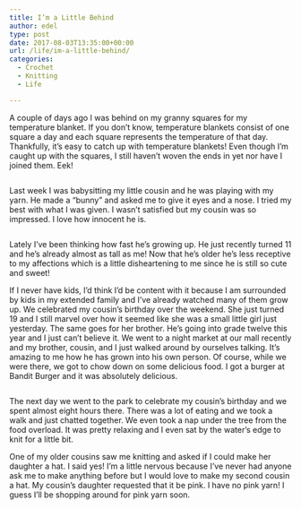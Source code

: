 ```yaml
---
title: I’m a Little Behind
author: edel
type: post
date: 2017-08-03T13:35:00+00:00
url: /life/im-a-little-behind/
categories:
  - Crochet
  - Knitting
  - Life

---
```

A couple of days ago I was behind on my granny squares for my temperature blanket. If you don&#8217;t know, temperature blankets consist of one square a day and each square represents the temperature of that day. Thankfully, it&#8217;s easy to catch up with temperature blankets! Even though I&#8217;m caught up with the squares, I still haven&#8217;t woven the ends in yet nor have I joined them. Eek!

<img data-attachment-id="636" data-permalink="http://edelgrace.me/blog/life/im-a-little-behind/attachment/20170727_204718/" data-orig-file="https://i2.wp.com/edelgrace.me/blog/wp-content/uploads/2017/08/20170727_204718.jpg?fit=1000%2C563" data-orig-size="1000,563" data-comments-opened="1" data-image-meta="{&quot;aperture&quot;:&quot;2.4&quot;,&quot;credit&quot;:&quot;&quot;,&quot;camera&quot;:&quot;LG-K210&quot;,&quot;caption&quot;:&quot;&quot;,&quot;created_timestamp&quot;:&quot;1501188438&quot;,&quot;copyright&quot;:&quot;&quot;,&quot;focal_length&quot;:&quot;3.18&quot;,&quot;iso&quot;:&quot;250&quot;,&quot;shutter_speed&quot;:&quot;0.05&quot;,&quot;title&quot;:&quot;&quot;,&quot;orientation&quot;:&quot;1&quot;}" data-image-title="20170727_204718" data-image-description="" data-medium-file="https://i2.wp.com/edelgrace.me/blog/wp-content/uploads/2017/08/20170727_204718.jpg?fit=300%2C169" data-large-file="https://i2.wp.com/edelgrace.me/blog/wp-content/uploads/2017/08/20170727_204718.jpg?fit=663%2C373" src="https://i2.wp.com/edelgrace.me/blog/wp-content/uploads/2017/08/20170727_204718.jpg?resize=663%2C373" alt="" class="aligncenter size-large wp-image-636" srcset="https://i2.wp.com/edelgrace.me/blog/wp-content/uploads/2017/08/20170727_204718.jpg?w=1000 1000w, https://i2.wp.com/edelgrace.me/blog/wp-content/uploads/2017/08/20170727_204718.jpg?resize=300%2C169 300w, https://i2.wp.com/edelgrace.me/blog/wp-content/uploads/2017/08/20170727_204718.jpg?resize=768%2C432 768w, https://i2.wp.com/edelgrace.me/blog/wp-content/uploads/2017/08/20170727_204718.jpg?resize=982%2C553 982w, https://i2.wp.com/edelgrace.me/blog/wp-content/uploads/2017/08/20170727_204718.jpg?resize=400%2C225 400w" sizes="(max-width: 663px) 100vw, 663px" data-recalc-dims="1" />

Last week I was babysitting my little cousin and he was playing with my yarn. He made a &#8220;bunny&#8221; and asked me to give it eyes and a nose. I tried my best with what I was given. I wasn&#8217;t satisfied but my cousin was so impressed. I love how innocent he is.

<img data-attachment-id="635" data-permalink="http://edelgrace.me/blog/life/im-a-little-behind/attachment/20170727_204744/" data-orig-file="https://i2.wp.com/edelgrace.me/blog/wp-content/uploads/2017/08/20170727_204744.jpg?fit=1000%2C563" data-orig-size="1000,563" data-comments-opened="1" data-image-meta="{&quot;aperture&quot;:&quot;2.4&quot;,&quot;credit&quot;:&quot;&quot;,&quot;camera&quot;:&quot;LG-K210&quot;,&quot;caption&quot;:&quot;&quot;,&quot;created_timestamp&quot;:&quot;1501188463&quot;,&quot;copyright&quot;:&quot;&quot;,&quot;focal_length&quot;:&quot;3.18&quot;,&quot;iso&quot;:&quot;300&quot;,&quot;shutter_speed&quot;:&quot;0.05&quot;,&quot;title&quot;:&quot;&quot;,&quot;orientation&quot;:&quot;1&quot;}" data-image-title="20170727_204744" data-image-description="" data-medium-file="https://i2.wp.com/edelgrace.me/blog/wp-content/uploads/2017/08/20170727_204744.jpg?fit=300%2C169" data-large-file="https://i2.wp.com/edelgrace.me/blog/wp-content/uploads/2017/08/20170727_204744.jpg?fit=663%2C373" src="https://i2.wp.com/edelgrace.me/blog/wp-content/uploads/2017/08/20170727_204744.jpg?resize=663%2C373" alt="" class="aligncenter size-full wp-image-635" srcset="https://i2.wp.com/edelgrace.me/blog/wp-content/uploads/2017/08/20170727_204744.jpg?w=1000 1000w, https://i2.wp.com/edelgrace.me/blog/wp-content/uploads/2017/08/20170727_204744.jpg?resize=300%2C169 300w, https://i2.wp.com/edelgrace.me/blog/wp-content/uploads/2017/08/20170727_204744.jpg?resize=768%2C432 768w, https://i2.wp.com/edelgrace.me/blog/wp-content/uploads/2017/08/20170727_204744.jpg?resize=982%2C553 982w, https://i2.wp.com/edelgrace.me/blog/wp-content/uploads/2017/08/20170727_204744.jpg?resize=400%2C225 400w" sizes="(max-width: 663px) 100vw, 663px" data-recalc-dims="1" />

Lately I&#8217;ve been thinking how fast he&#8217;s growing up. He just recently turned 11 and he&#8217;s already almost as tall as me! Now that he&#8217;s older he&#8217;s less receptive to my affections which is a little disheartening to me since he is still so cute and sweet!

If I never have kids, I&#8217;d think I&#8217;d be content with it because I am surrounded by kids in my extended family and I&#8217;ve already watched many of them grow up. We celebrated my cousin&#8217;s birthday over the weekend. She just turned 19 and I still marvel over how it seemed like she was a small little girl just yesterday. The same goes for her brother. He&#8217;s going into grade twelve this year and I just can&#8217;t believe it. We went to a night market at our mall recently and my brother, cousin, and I just walked around by ourselves talking. It&#8217;s amazing to me how he has grown into his own person. Of course, while we were there, we got to chow down on some delicious food. I got a burger at Bandit Burger and it was absolutely delicious.

<img data-attachment-id="637" data-permalink="http://edelgrace.me/blog/life/im-a-little-behind/attachment/20170728_183706/" data-orig-file="https://i0.wp.com/edelgrace.me/blog/wp-content/uploads/2017/08/20170728_183706.jpg?fit=1000%2C1437" data-orig-size="1000,1437" data-comments-opened="1" data-image-meta="{&quot;aperture&quot;:&quot;2.4&quot;,&quot;credit&quot;:&quot;&quot;,&quot;camera&quot;:&quot;LG-K210&quot;,&quot;caption&quot;:&quot;&quot;,&quot;created_timestamp&quot;:&quot;1501267026&quot;,&quot;copyright&quot;:&quot;&quot;,&quot;focal_length&quot;:&quot;3.18&quot;,&quot;iso&quot;:&quot;50&quot;,&quot;shutter_speed&quot;:&quot;0.003030303030303&quot;,&quot;title&quot;:&quot;&quot;,&quot;orientation&quot;:&quot;1&quot;}" data-image-title="20170728_183706" data-image-description="" data-medium-file="https://i0.wp.com/edelgrace.me/blog/wp-content/uploads/2017/08/20170728_183706.jpg?fit=209%2C300" data-large-file="https://i0.wp.com/edelgrace.me/blog/wp-content/uploads/2017/08/20170728_183706.jpg?fit=663%2C952" src="https://i0.wp.com/edelgrace.me/blog/wp-content/uploads/2017/08/20170728_183706.jpg?resize=663%2C952" alt="" class="aligncenter size-large wp-image-637" srcset="https://i0.wp.com/edelgrace.me/blog/wp-content/uploads/2017/08/20170728_183706.jpg?resize=713%2C1024 713w, https://i0.wp.com/edelgrace.me/blog/wp-content/uploads/2017/08/20170728_183706.jpg?resize=209%2C300 209w, https://i0.wp.com/edelgrace.me/blog/wp-content/uploads/2017/08/20170728_183706.jpg?resize=768%2C1104 768w, https://i0.wp.com/edelgrace.me/blog/wp-content/uploads/2017/08/20170728_183706.jpg?resize=982%2C1411 982w, https://i0.wp.com/edelgrace.me/blog/wp-content/uploads/2017/08/20170728_183706.jpg?resize=278%2C400 278w, https://i0.wp.com/edelgrace.me/blog/wp-content/uploads/2017/08/20170728_183706.jpg?w=1000 1000w" sizes="(max-width: 663px) 100vw, 663px" data-recalc-dims="1" />

The next day we went to the park to celebrate my cousin&#8217;s birthday and we spent almost eight hours there. There was a lot of eating and we took a walk and just chatted together. We even took a nap under the tree from the food overload. It was pretty relaxing and I even sat by the water&#8217;s edge to knit for a little bit.

One of my older cousins saw me knitting and asked if I could make her daughter a hat. I said yes! I&#8217;m a little nervous because I&#8217;ve never had anyone ask me to make anything before but I would love to make my second cousin a hat. My cousin&#8217;s daughter requested that it be pink. I have no pink yarn! I guess I&#8217;ll be shopping around for pink yarn soon.